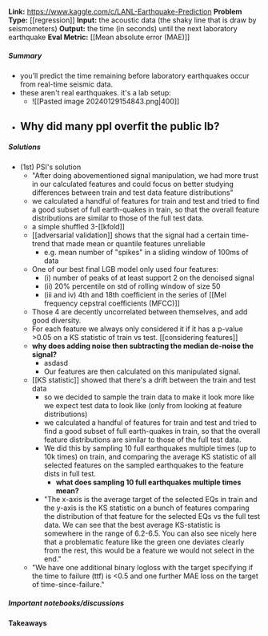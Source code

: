 **Link:** https://www.kaggle.com/c/LANL-Earthquake-Prediction
**Problem Type:** [[regression]]
**Input:** the acoustic data (the shaky line that is draw by seismometers)
**Output:** the time (in seconds) until the next laboratory earthquake
**Eval Metric:** [[Mean absolute error (MAE)]]
##### Summary
- you’ll predict the time remaining before laboratory earthquakes occur from real-time seismic data.
- these aren't real earthquakes. it's a lab setup:
	- ![[Pasted image 20240129154843.png|400]]
- **Why did many ppl overfit the public lb?**
	- 
##### Solutions
- (1st) PSI's solution
	- "After doing abovementioned signal manipulation, we had more trust in our calculated features and could focus on better studying differences between train and test data feature distributions"
	- we calculated a handful of features for train and test and tried to find a good subset of full earth-quakes in train, so that the overall feature distributions are similar to those of the full test data.
	- a simple shuffled 3-[[kfold]]
	- [[adversarial validation]] shows that the signal had a certain time-trend that made mean or quantile features unreliable
		- e.g. mean number of "spikes" in a sliding window of 100ms of data
	- One of our best final LGB model only used four features:
		- (i) number of peaks of at least support 2 on the denoised signal
		- (ii) 20% percentile on std of rolling window of size 50
		- (iii and iv) 4th and 18th coefficient in the series of [[Mel frequency cepstral coefficients (MFCC)]] 
	- Those 4 are decently uncorrelated between themselves, and add good diversity.
	- For each feature we always only considered it if it has a p-value >0.05 on a KS statistic of train vs test. [[considering features]]
	- **why does adding noise then subtracting the median de-noise the signal?**
		- asdasd
		- Our features are then calculated on this manipulated signal.
	- [[KS statistic]] showed that there's a drift between the train and test data
		- so we decided to sample the train data to make it look more like we expect test data to look like (only from looking at feature distributions)
		- we calculated a handful of features for train and test and tried to find a good subset of full earth-quakes in train, so that the overall feature distributions are similar to those of the full test data.
		- We did this by sampling 10 full earthquakes multiple times (up to 10k times) on train, and comparing the average KS statistic of all selected features on the sampled earthquakes to the feature dists in full test.
			- **what does sampling 10 full earthquakes multiple times mean?**
		- "The x-axis is the average target of the selected EQs in train and the y-axis is the KS statistic on a bunch of features comparing the distribution of that feature for the selected EQs vs the full test data. We can see that the best average KS-statistic is somewhere in the range of 6.2-6.5. You can also see nicely here that a problematic feature like the green one deviates clearly from the rest, this would be a feature we would not select in the end."
	- "We have one additional binary logloss with the target specifying if the time to failure (ttf) is <0.5 and one further MAE loss on the target of time-since-failure."
##### Important notebooks/discussions

#### Takeaways